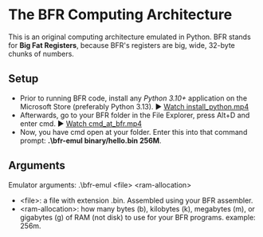 
# The BFR Computing Architecture
This is an original computing architecture emulated in Python.
BFR stands for **Big Fat Registers**, because BFR's registers are big, wide, 32-byte chunks of numbers.
## Setup
* Prior to running BFR code, install any *Python 3.10+* application on the Microsoft Store (preferably Python 3.13).
▶️ [Watch install_python.mp4](./videos/install_python.mp4)
* Afterwards, go to your BFR folder in the File Explorer, press Alt+D and enter cmd.
▶️ [Watch cmd_at_bfr.mp4](./videos/cmd_at_bfr.mp4)
* Now, you have cmd open at your folder. Enter this into that command prompt: **.\bfr-emul binary/hello.bin 256M**.
## Arguments
Emulator arguments:
.\bfr-emul \<file\> \<ram-allocation\>
* \<file\>: a file with extension .bin. Assembled using your BFR assembler.
* \<ram-allocation\>: how many bytes (b), kilobytes (k), megabytes (m), or gigabytes (g) of RAM (not disk) to use for your BFR programs. example: 256m.
